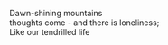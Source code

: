 Dawn-shining mountains    
thoughts come - and there is loneliness;    
Like our tendrilled life    


